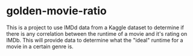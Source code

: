 # golden-movie-ratio
This is a project to use IMDd data from a Kaggle dataset to determine if there is any correlation between the runtime of a movie and it's rating on IMDb.
This will provide data to determine what the "ideal" runtime for a movie in a certain genre is.
